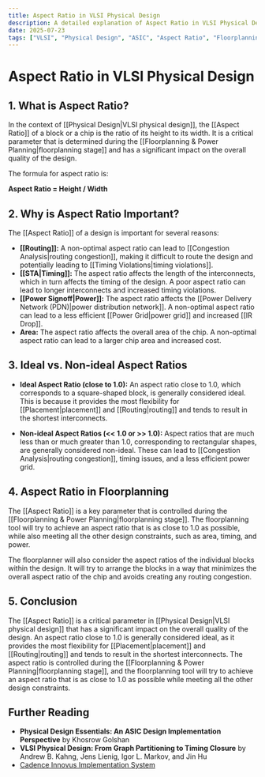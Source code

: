 ```yaml
---
title: Aspect Ratio in VLSI Physical Design
description: A detailed explanation of Aspect Ratio in VLSI Physical Design, its importance, and its impact on the design.
date: 2025-07-23
tags: ["VLSI", "Physical Design", "ASIC", "Aspect Ratio", "Floorplanning"]
---
```


# Aspect Ratio in VLSI Physical Design

## 1. What is Aspect Ratio?

In the context of [[Physical Design|VLSI physical design]], the [[Aspect Ratio]] of a block or a chip is the ratio of its height to its width. It is a critical parameter that is determined during the [[Floorplanning & Power Planning|floorplanning stage]] and has a significant impact on the overall quality of the design.

The formula for aspect ratio is:

**Aspect Ratio = Height / Width**

## 2. Why is Aspect Ratio Important?

The [[Aspect Ratio]] of a design is important for several reasons:

*   **[[Routing]]:** A non-optimal aspect ratio can lead to [[Congestion Analysis|routing congestion]], making it difficult to route the design and potentially leading to [[Timing Violations|timing violations]].
*   **[[STA|Timing]]:** The aspect ratio affects the length of the interconnects, which in turn affects the timing of the design. A poor aspect ratio can lead to longer interconnects and increased timing violations.
*   **[[Power Signoff|Power]]:** The aspect ratio affects the [[Power Delivery Network (PDN)|power distribution network]]. A non-optimal aspect ratio can lead to a less efficient [[Power Grid|power grid]] and increased [[IR Drop]].
*   **Area:** The aspect ratio affects the overall area of the chip. A non-optimal aspect ratio can lead to a larger chip area and increased cost.

## 3. Ideal vs. Non-ideal Aspect Ratios

*   **Ideal Aspect Ratio (close to 1.0):** An aspect ratio close to 1.0, which corresponds to a square-shaped block, is generally considered ideal. This is because it provides the most flexibility for [[Placement|placement]] and [[Routing|routing]] and tends to result in the shortest interconnects.

*   **Non-ideal Aspect Ratios (<< 1.0 or >> 1.0):** Aspect ratios that are much less than or much greater than 1.0, corresponding to rectangular shapes, are generally considered non-ideal. These can lead to [[Congestion Analysis|routing congestion]], timing issues, and a less efficient power grid.

## 4. Aspect Ratio in Floorplanning

The [[Aspect Ratio]] is a key parameter that is controlled during the [[Floorplanning & Power Planning|floorplanning stage]]. The floorplanning tool will try to achieve an aspect ratio that is as close to 1.0 as possible, while also meeting all the other design constraints, such as area, timing, and power.

The floorplanner will also consider the aspect ratios of the individual blocks within the design. It will try to arrange the blocks in a way that minimizes the overall aspect ratio of the chip and avoids creating any routing congestion.

## 5. Conclusion

The [[Aspect Ratio]] is a critical parameter in [[Physical Design|VLSI physical design]] that has a significant impact on the overall quality of the design. An aspect ratio close to 1.0 is generally considered ideal, as it provides the most flexibility for [[Placement|placement]] and [[Routing|routing]] and tends to result in the shortest interconnects. The aspect ratio is controlled during the [[Floorplanning & Power Planning|floorplanning stage]], and the floorplanning tool will try to achieve an aspect ratio that is as close to 1.0 as possible while meeting all the other design constraints.

## Further Reading

*   **Physical Design Essentials: An ASIC Design Implementation Perspective** by Khosrow Golshan
*   **VLSI Physical Design: From Graph Partitioning to Timing Closure** by Andrew B. Kahng, Jens Lienig, Igor L. Markov, and Jin Hu
*   [Cadence Innovus Implementation System](https://www.cadence.com/en_US/home/tools/digital-design-and-signoff/physical-implementation/innovus-implementation-system.html)
